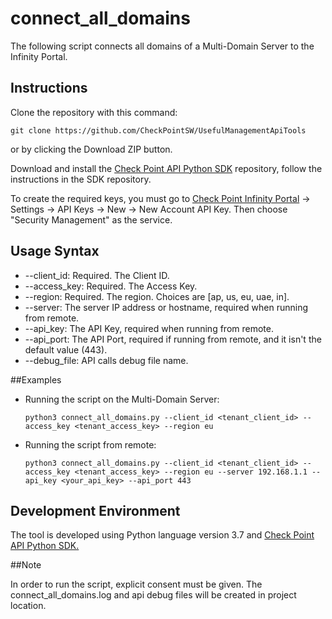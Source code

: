 # connect_all_domains

The following script connects all domains of a Multi-Domain Server to the Infinity Portal.

## Instructions
Clone the repository with this command:
```git
git clone https://github.com/CheckPointSW/UsefulManagementApiTools
```
or by clicking the Download ZIP button. 

Download and install the [Check Point API Python SDK](https://github.com/CheckPointSW/cp_mgmt_api_python_sdk) 
repository, follow the instructions in the SDK repository.

To create the required keys, you must go to [Check Point Infinity Portal](https://portal.checkpoint.com) -> Settings -> API Keys -> New -> New Account API Key.
Then choose "Security Management" as the service.

## Usage Syntax

* --client_id: Required. The Client ID.
* --access_key: Required. The Access Key.
* --region: Required. The region. Choices are [ap, us, eu, uae, in].
* --server: The server IP address or hostname, required when running from remote.
* --api_key: The API Key, required when running from remote.
* --api_port: The API Port, required if running from remote, and it isn't the default value (443).
* --debug_file: API calls debug file name.

##Examples

* Running the script on the Multi-Domain Server:

    `python3 connect_all_domains.py --client_id <tenant_client_id> --access_key <tenant_access_key> --region eu`

* Running the script from remote:

    `python3 connect_all_domains.py --client_id <tenant_client_id> --access_key <tenant_access_key> --region eu --server 192.168.1.1 --api_key <your_api_key> --api_port 443`

## Development Environment

The tool is developed using Python language version 3.7 and [Check Point API Python SDK.](https://github.com/CheckPoint-APIs-Team/cpapi-python-sdk)

##Note

In order to run the script, explicit consent must be given.
The connect_all_domains.log and api debug files will be created in project location.
